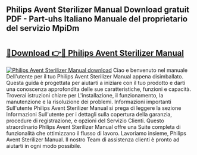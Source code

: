 ## Philips Avent Sterilizer Manual Download gratuit PDF - Part-uhs Italiano Manuale del proprietario del servizio MpiDm

# <h2><a href="http://dfdnwn.blite.top/?on=Philips+Avent+Sterilizer+Manual">🔗Download 👉🔴 Philips Avent Sterilizer Manual</a></h2>

[![Philips Avent Sterilizer Manual download](https://i.imgur.com/lujVjoI.png)](http://dfdnwn.blite.top/?on=Philips+Avent+Sterilizer+Manual)
Ciao e benvenuto nel manuale Dell'utente per il tuo Philips Avent Sterilizer Manual appena disimballato. Questa guida è progettata per aiutarti a iniziare con il tuo prodotto e darti una conoscenza approfondita delle sue caratteristiche, funzioni e capacità. Troverai istruzioni chiare per L'installazione, il funzionamento, la manutenzione e la risoluzione dei problemi. Informazioni importanti Sull'utente Philips Avent Sterilizer Manual si prega di leggere la sezione Informazioni Sull'utente per i dettagli sulla copertura della garanzia, procedure di registrazione, e opzioni del Servizio Clienti. Questo straordinario Philips Avent Sterilizer Manual offre una Suite completa di funzionalità che ottimizzano il flusso di lavoro. Lavoriamo insieme, Philips Avent Sterilizer Manual. Il nostro Team di assistenza clienti è pronto ad aiutarti in ogni modo possibile.
